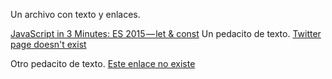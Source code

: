 Un archivo con texto y enlaces.

[JavaScript in 3 Minutes: ES 2015 — let & const](https://codeburst.io/javascript-in-3-minutes-es-2015-let-const-876cda7bd7e7)
Un pedacito de texto.
[Twitter page doesn't exist](https://twitter.com/frankynztein/lists/a)


Otro pedacito de texto.
[Este enlace no existe](https://twiter.com/)